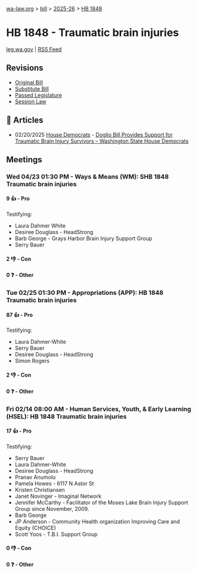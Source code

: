 [wa-law.org](/) > [bill](/bill/) > [2025-26](/bill/2025-26/) > [HB 1848](/bill/2025-26/hb/1848/)

# HB 1848 - Traumatic brain injuries
[leg.wa.gov](https://app.leg.wa.gov/billsummary?BillNumber=1848&Year=2025&Initiative=false) | [RSS Feed](./rss.xml)

## Revisions
* [Original Bill](1/)
* [Substitute Bill](S/)
* [Passed Legislature](S.PL/)
* [Session Law](S.SL/)

## 📰 Articles
* 02/20/2025 [House Democrats](/org/house_democrats/) - [Doglio Bill Provides Support for Traumatic Brain Injury Survivors – Washington State House Democrats](https://housedemocrats.wa.gov/blog/2025/02/20/doglio-bill-provides-support-for-traumatic-brain-injury-survivors/#:~:text=House%20Bill%201848)

## Meetings
### Wed 04/23 01:30 PM - Ways & Means (WM): SHB 1848 Traumatic brain injuries
#### 9 👍 - Pro
Testifying:
* Laura Dahmer White
* Desiree Douglass - HeadStrong
* Barb George - Grays Harbor Brain Injury Support Group
* Serry Bauer

#### 2 👎 - Con

#### 0 ❓ - Other

### Tue 02/25 01:30 PM - Appropriations (APP): HB 1848 Traumatic brain injuries
#### 87 👍 - Pro
Testifying:
* Laura Dahmer-White
* Serry Bauer
* Desiree Douglass - HeadStrong
* Simon Rogers

#### 2 👎 - Con

#### 0 ❓ - Other

### Fri 02/14 08:00 AM - Human Services, Youth, & Early Learning (HSEL): HB 1848 Traumatic brain injuries
#### 17 👍 - Pro
Testifying:
* Serry Bauer
* Laura Dahmer-White
* Desiree Douglass - HeadStrong
* Pranav Anumolu
* Pamela Howes - 6117 N Astor St
* Kristen Christiansen
* Janet Novinger - Imaginal Network
* Jennifer McCarthy - Facilitator of the Moses Lake Brain Injury Support Group since November, 2009.
* Barb George
* JP Anderson - Community Health organization Improving Care and Equity (CHOICE)
* Scott Yoos - T.B.I. Support Group

#### 0 👎 - Con

#### 0 ❓ - Other

